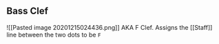 ## Bass Clef
![[Pasted image 20201215024436.png]]
AKA F Clef. Assigns the [[Staff]] line between the two dots to be `F`